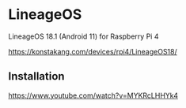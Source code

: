# LineageOS

LineageOS 18.1 (Android 11) for Raspberry Pi 4

https://konstakang.com/devices/rpi4/LineageOS18/

## Installation
https://www.youtube.com/watch?v=MYKRcLHHYk4